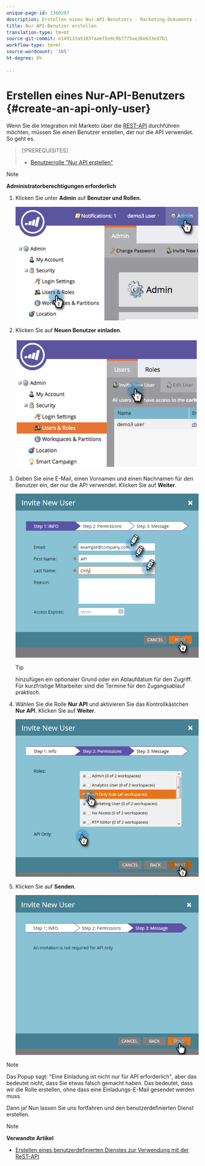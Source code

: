 ```yaml
---
unique-page-id: 2360207
description: Erstellen eines Nur-API-Benutzers - Marketing-Dokumente - Produktdokumentation
title: Nur-API-Benutzer erstellen
translation-type: tm+mt
source-git-commit: e149133a5383faaef5e9c9b7775ae36e633ed7b1
workflow-type: tm+mt
source-wordcount: '165'
ht-degree: 0%

---
```



# Erstellen eines Nur-API-Benutzers {#create-an-api-only-user}

Wenn Sie die Integration mit Marketo über die [REST-API](http://developers.marketo.com/documentation/rest/) durchführen möchten, müssen Sie einen Benutzer erstellen, der nur die API verwendet. So geht es.

>[!PREREQUISITES]
>
>* [Benutzerrolle &quot;Nur API erstellen&quot;](create-an-api-only-user-role.md)

>



>[!NOTE]
>
>**Administratorberechtigungen erforderlich**

1. Klicken Sie unter **Admin** auf **Benutzer und Rollen.**

   ![](assets/image2014-9-17-9-3a31-3a31.png)

1. Klicken Sie auf **Neuen Benutzer einladen**.

   ![](assets/image2014-9-17-9-3a32-3a3.png)

1. Geben Sie eine E-Mail, einen Vornamen und einen Nachnamen für den Benutzer ein, der nur die API verwendet. Klicken Sie auf **Weiter**.

   ![](assets/image2016-5-24-10-3a53-3a7.png)

   >[!TIP]
   >
   >hinzufügen ein optionaler Grund oder ein Ablaufdatum für den Zugriff. Für kurzfristige Mitarbeiter sind die Termine für den Zugangsablauf praktisch.

1. Wählen Sie die Rolle **Nur API** und aktivieren Sie das Kontrollkästchen **Nur API**. Klicken Sie auf **Weiter**.

   ![](assets/four.png)

1. Klicken Sie auf **Senden**.

   ![](assets/image2016-5-24-11-3a8-3a20.png)

>[!NOTE]
>
>Das Popup sagt: &quot;Eine Einladung ist nicht nur für API erforderlich&quot;, aber das bedeutet nicht, dass Sie etwas falsch gemacht haben. Das bedeutet, dass wir die Rolle erstellen, ohne dass eine Einladungs-E-Mail gesendet werden muss.

Dann ja! Nun lassen Sie uns fortfahren und den benutzerdefinierten Dienst erstellen.

>[!NOTE]
>
>**Verwandte Artikel**
>
>* [Erstellen eines benutzerdefinierten Dienstes zur Verwendung mit der ReST-API](../../../product-docs/administration/additional-integrations/create-a-custom-service-for-use-with-rest-api.md)

>



